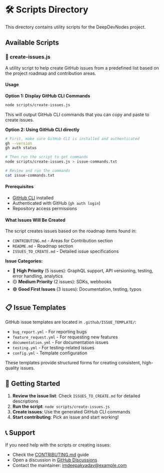 # 🛠️ Scripts Directory

This directory contains utility scripts for the DeepDevNodes project.

## Available Scripts

### 📝 create-issues.js

A utility script to help create GitHub issues from a predefined list based on the project roadmap and contribution areas.

#### Usage

**Option 1: Display GitHub CLI Commands**
```bash
node scripts/create-issues.js
```
This will output GitHub CLI commands that you can copy and paste to create issues.

**Option 2: Using GitHub CLI directly**
```bash
# First, make sure GitHub CLI is installed and authenticated
gh --version
gh auth status

# Then run the script to get commands
node scripts/create-issues.js > issue-commands.txt

# Review and run the commands
cat issue-commands.txt
```

#### Prerequisites

- [GitHub CLI](https://cli.github.com/) installed
- Authenticated with GitHub (`gh auth login`)
- Repository access permissions

#### What Issues Will Be Created

The script creates issues based on the roadmap items found in:
- `CONTRIBUTING.md` - Areas for Contribution section
- `README.md` - Roadmap section
- `ISSUES_TO_CREATE.md` - Detailed issue specifications

**Issue Categories:**
- 🔴 **High Priority** (5 issues): GraphQL support, API versioning, testing, error handling, analytics
- 🟡 **Medium Priority** (2 issues): SDKs, webhooks
- 🟢 **Good First Issues** (3 issues): Documentation, testing, typos

## 📋 Issue Templates

GitHub issue templates are located in `.github/ISSUE_TEMPLATE/`:

- `bug_report.yml` - For reporting bugs
- `feature_request.yml` - For requesting new features
- `documentation.yml` - For documentation issues
- `testing.yml` - For testing-related issues
- `config.yml` - Template configuration

These templates provide structured forms for creating consistent, high-quality issues.

## 🚀 Getting Started

1. **Review the issue list**: Check `ISSUES_TO_CREATE.md` for detailed descriptions
2. **Run the script**: `node scripts/create-issues.js`
3. **Create issues**: Use the generated GitHub CLI commands
4. **Start contributing**: Pick an issue and start working!

## 📞 Support

If you need help with the scripts or creating issues:
- Check the [CONTRIBUTING.md](../CONTRIBUTING.md) guide
- Open a discussion in [GitHub Discussions](https://github.com/imdeepakyadav/DeepDevNodes/discussions)
- Contact the maintainer: imdeepakyadav@example.com